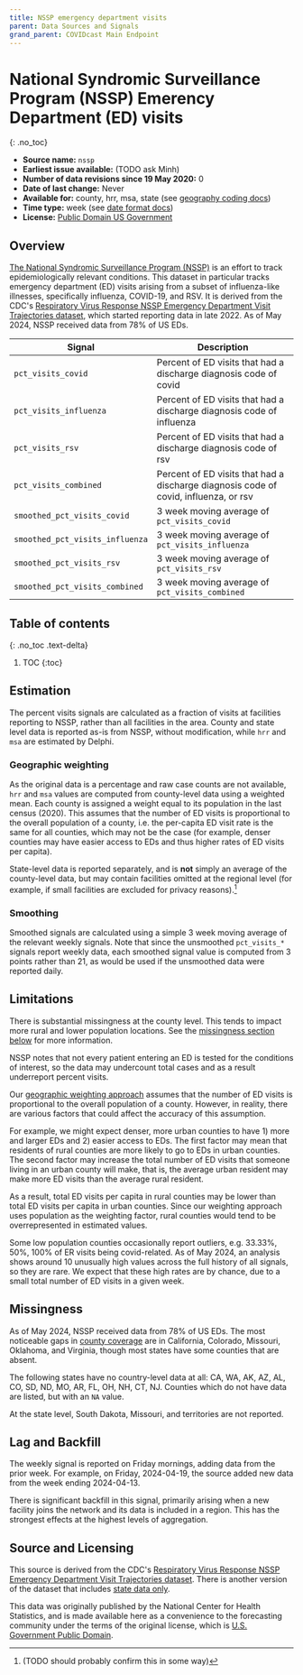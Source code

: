 ```yaml
---
title: NSSP emergency department visits
parent: Data Sources and Signals
grand_parent: COVIDcast Main Endpoint
---
```

# National Syndromic Surveillance Program (NSSP) Emerency Department (ED) visits
{: .no_toc}

* **Source name:** `nssp`
* **Earliest issue available:** (TODO ask Minh)
* **Number of data revisions since 19 May 2020:** 0
* **Date of last change:** Never
* **Available for:** county, hrr, msa, state (see [geography coding docs](../covidcast_geography.md))
* **Time type:** week (see [date format docs](../covidcast_times.md))
* **License:** [Public Domain US Government](https://www.usa.gov/government-works)

## Overview

[The National Syndromic Surveillance Program (NSSP)](https://www.cdc.gov/nssp/php/about/index.html) is an effort to track epidemiologically relevant conditions.
This dataset in particular tracks emergency department (ED) visits arising from a subset of influenza-like illnesses, specifically influenza, COVID-19, and RSV.
It is derived from the CDC's [Respiratory Virus Response NSSP Emergency Department Visit Trajectories dataset](https://data.cdc.gov/Public-Health-Surveillance/2023-Respiratory-Virus-Response-NSSP-Emergency-Dep/rdmq-nq56/about_data), which started reporting data in late 2022.
As of May 2024, NSSP received data from 78% of US EDs.

| Signal                          | Description                                                             |
|---------------------------------|-------------------------------------------------------------------------|
| `pct_visits_covid`              | Percent of ED visits that had a discharge diagnosis code of covid              |
| `pct_visits_influenza`          | Percent of ED visits that had a discharge diagnosis code of influenza          |
| `pct_visits_rsv`                | Percent of ED visits that had a discharge diagnosis code of rsv                |
| `pct_visits_combined`           | Percent of ED visits that had a discharge diagnosis code of covid, influenza, or rsv |
| `smoothed_pct_visits_covid`     | 3 week moving average of `pct_visits_covid`                        |
| `smoothed_pct_visits_influenza` | 3 week moving average of `pct_visits_influenza`                    |
| `smoothed_pct_visits_rsv`       | 3 week moving average of `pct_visits_rsv`                          |
| `smoothed_pct_visits_combined`  | 3 week moving average of `pct_visits_combined`                     |

## Table of contents
{: .no_toc .text-delta}

1. TOC
{:toc}

## Estimation

The percent visits signals are calculated as a fraction of visits at facilities reporting to NSSP, rather than all facilities in the area.
County and state level data is reported as-is from NSSP, without modification, while `hrr` and `msa` are estimated by Delphi.

### Geographic weighting
As the original data is a percentage and raw case counts are not available, `hrr` and `msa` values are computed from county-level data using a weighted mean. Each county is assigned a weight equal to its population in the last census (2020).
This assumes that the number of ED visits is proportional to the overall population of a county, i.e. the per-capita ED visit rate is the same for all counties, which may not be the case (for example, denser counties may have easier access to EDs and thus higher rates of ED visits per capita).

State-level data is reported separately, and is **not** simply an average of the county-level data, but may contain facilities omitted at the regional level (for example, if small facilities are excluded for privacy reasons).[^1] 

### Smoothing

Smoothed signals are calculated using a simple 3 week moving average of the relevant weekly signals. Note that since the unsmoothed `pct_visits_*` signals report weekly data, each smoothed signal value is computed from 3 points rather than 21, as would be used if the unsmoothed data were reported daily.


## Limitations

There is substantial missingness at the county level. This tends to impact more rural and lower population locations. See the [missingness section below](#missingness) for more information.

NSSP notes that not every patient entering an ED is tested for the conditions of interest, so the data may undercount total cases and as a result underreport percent visits.

Our [geographic weighting approach](#geographic-weighting) assumes that the number of ED visits is proportional to the overall population of a county. However, in reality, there are various factors that could affect the accuracy of this assumption.

For example, we might expect denser, more urban counties to have 1) more and larger EDs and 2) easier access to EDs. The first factor may mean that residents of rural counties are more likely to go to EDs in urban counties. The second factor may increase the total number of ED visits that someone living in an urban county will make, that is, the average urban resident may make more ED visits than the average rural resident.

As a result, total ED visits per capita in rural counties may be lower than total ED visits per capita in urban counties. Since our weighting approach uses population as the weighting factor, rural counties would tend to be overrepresented in estimated values.

Some low population counties occasionally report outliers, e.g. 33.33%, 50%, 100% of ER visits being covid-related. As of May 2024, an analysis shows around 10 unusually high values across the full history of all signals, so they are rare. We expect that these high rates are by chance, due to a small total number of ED visits in a given week.


## Missingness

As of May 2024, NSSP received data from 78% of US EDs.
The most noticeable gaps in [county coverage](https://www.cdc.gov/nssp/media/images/2024/04/Participation-with-date.png) are in California, Colorado, Missouri, Oklahoma, and Virginia, though most states have some counties that are absent.

The following states have no country-level data at all: CA, WA, AK, AZ, AL, CO, SD, ND, MO, AR, FL, OH, NH, CT, NJ.
Counties which do not have data are listed, but with an `NA` value.

At the state level, South Dakota, Missouri, and territories are not reported.


## Lag and Backfill

The weekly signal is reported on Friday mornings, adding data from the prior week.
For example, on Friday, 2024-04-19, the source added new data from the week ending 2024-04-13.

There is significant backfill in this signal, primarily arising when a new facility joins the network and its data is included in a region.
This has the strongest effects at the highest levels of aggregation.


## Source and Licensing

This source is derived from the CDC's [Respiratory Virus Response NSSP Emergency Department Visit Trajectories dataset](https://data.cdc.gov/Public-Health-Surveillance/2023-Respiratory-Virus-Response-NSSP-Emergency-Dep/rdmq-nq56/about_data).
There is another version of the dataset that includes [state data only](https://data.cdc.gov/Public-Health-Surveillance/2023-Respiratory-Virus-Response-NSSP-Emergency-Dep/7mra-9cq9/about_data).

This data was originally published by the National Center for Health Statistics, and is made available here as a convenience to the forecasting community under the terms of the original license, which is [U.S. Government Public Domain](https://www.usa.gov/government-copyright).

[^1]: (TODO should probably confirm this in some way)
